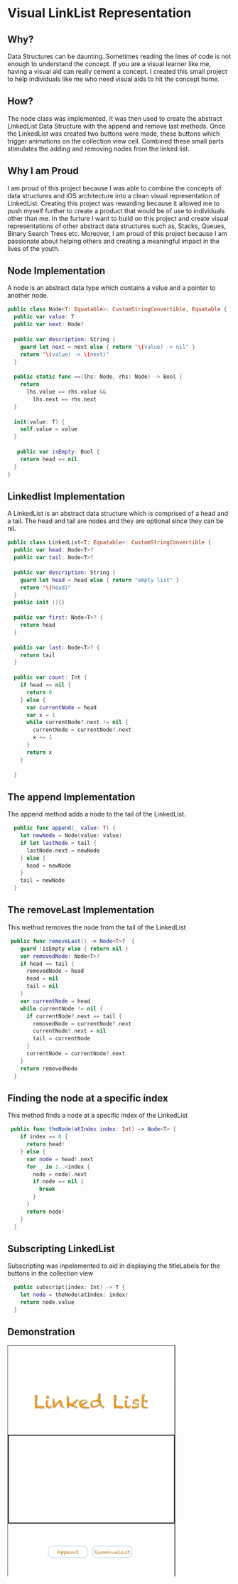 # Visual LinkList Representation

## Why?

Data Structures can be daunting. Sometimes reading the lines of code is not enough to understand the concept. If you are a visual learner like me, having a visual aid can really cement a concept. I created this small project to help individuals like me who need visual aids to hit the concept home. 

## How?

The node class was implemented. It was then used to create the abstract LinkedList Data Structure with the append and remove last methods. Once the LinkedList was created two buttons were made, these buttons which trigger animations on the collection view cell. Combined these small parts stimulates the adding and removing nodes from the linked list. 

## Why I am Proud

I am proud of this project because I was able to combine the concepts of data structures and iOS architecture into a clean visual representation of LinkedList. Creating this project was rewarding because it allowed me to push myself further to create a product that would be of use to individuals other than me. In the furture I want to build on this project and create visual representations of other abstract data structures such as, Stacks, Queues, Binary Search Trees etc. 
Moreover, I am proud of this project because I am passionate about helping others and creating a meaningful impact in the lives of the youth.

## Node Implementation

A node is an abstract data type which contains a value and a pointer to another node. 

```swift
public class Node<T: Equatable>: CustomStringConvertible, Equatable {
  public var value: T
  public var next: Node?
  
  public var description: String {
    guard let next = next else { return "\(value) -> nil" }
    return "\(value) -> \(next)"
  }
  
  public static func ==(lhs: Node, rhs: Node) -> Bool {
    return
      lhs.value == rhs.value &&
        lhs.next == rhs.next
  }
  
  init(value: T) {
    self.value = value
  }
  
   public var isEmpty: Bool {
    return head == nil
  }
}
```
## Linkedlist Implementation

A LinkedList is an abstract data structure which is comprised of a head and a tail. The head and tail are nodes and they are optional since they can be nil.

```swift
public class LinkedList<T: Equatable>: CustomStringConvertible {
  public var head: Node<T>?
  public var tail: Node<T>?
  
  public var description: String {
    guard let head = head else { return "empty list" }
    return "\(head)"
  }
  public init (){}
  
  public var first: Node<T>? {
    return head
  }
  
  public var last: Node<T>? {
    return tail
  }
  
  public var count: Int {
    if head == nil {
      return 0
    } else {
      var currentNode = head
      var x = 1
      while currentNode?.next != nil {
        currentNode = currentNode?.next
        x += 1
      }
      return x
    }
    
  }
```
## The append Implementation

The append method adds a node to the tail of the LinkedList.

```swift
  public func append(_ value: T) {
    let newNode = Node(value: value)
    if let lastNode = tail {
      lastNode.next = newNode
    } else {
      head = newNode
    }
    tail = newNode
  }
```
## The removeLast Implementation

This method removes the node from the tail of the LinkedList

```swift 
 public func removeLast() -> Node<T>?  {
    guard !isEmpty else { return nil }
    var removedNode: Node<T>?
    if head == tail {
      removedNode = head
      head = nil
      tail = nil
    }
    var currentNode = head
    while currentNode != nil {
      if currentNode?.next == tail {
        removedNode = currentNode?.next
        currentNode?.next = nil
        tail = currentNode
      }
      currentNode = currentNode?.next
    }
    return removedNode
  }
```
## Finding the node at a specific index

This method finds a node at a specific index of the LinkedList

```swift
 public func theNode(atIndex index: Int) -> Node<T> {
    if index == 0 {
      return head!
    } else {
      var node = head!.next
      for _ in 1..<index {
        node = node?.next
        if node == nil { 
          break
        }
      }
      return node!
    }
  }
```

## Subscripting LinkedList

Subscripting was inpelemented to aid in displaying the titleLabels for the buttons in the collection view

```swift
  public subscript(index: Int) -> T {
    let node = theNode(atIndex: index)
    return node.value
  }
 ```
## Demonstration

![gif](https://github.com/Ashlirankin18/VisualLinkListRepresentation/blob/master/linkedListRedone.gif)
